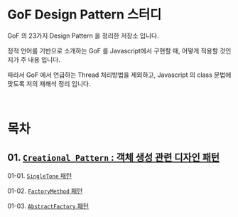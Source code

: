 # GoF Design Pattern 스터디

GoF 의 23가지 Design Pattern 을 정리한 저장소 입니다.

정적 언어를 기반으로 소개하는 GoF 를 Javascript에서 구현할 때, 어떻게 적용할 것인지가 주 내용 입니다.

따라서 GoF 에서 언급하는 Thread 처리방법을 제외하고, Javascript 의 class 문법에 맞도록 저의 재해석 정리 입니다.

<br/>

# 목차

## 01. [``Creational Pattern`` : 객체 생성 관련 디자인 패턴](https://github.com/Chocobe/-Study-DesignPatter/tree/master/src/_01_CreationalPattern)

01-01. [``SingleTone`` 패턴](https://github.com/Chocobe/-Study-DesignPatter/tree/master/src/_01_CreationalPattern/_01_01_SingleTon)

01-02. [``FactoryMethod`` 패턴](https://github.com/Chocobe/-Study-DesignPatter/tree/master/src/_01_CreationalPattern/_01_02_FactoryMethod)

01-03. [``AbstractFactory`` 패턴](https://github.com/Chocobe/-Study-DesignPatter/tree/master/src/_01_CreationalPattern/_01_03_AbstractFactory)